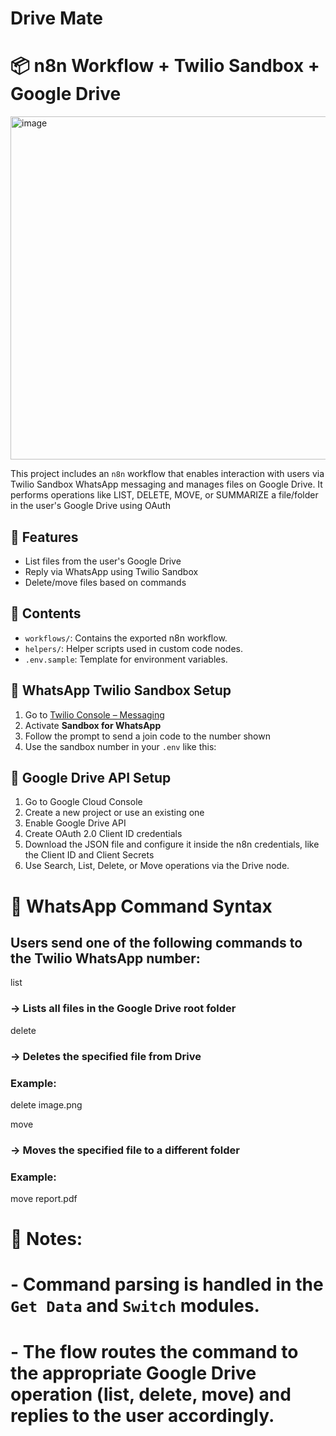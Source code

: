 # Drive Mate
# 📦 n8n Workflow + Twilio Sandbox + Google Drive

<img width="1408" height="549" alt="image" src="https://github.com/user-attachments/assets/b0539ff7-c526-4035-aeea-294c4aa5b740" />


This project includes an `n8n` workflow that enables interaction with users via Twilio Sandbox WhatsApp messaging and manages files on Google Drive. It performs operations like LIST, DELETE, MOVE, or SUMMARIZE a file/folder in the user's Google Drive using OAuth

## 🚀 Features

- List files from the user's Google Drive
- Reply via WhatsApp using Twilio Sandbox
- Delete/move files based on commands

## 📁 Contents

- `workflows/`: Contains the exported n8n workflow.
- `helpers/`: Helper scripts used in custom code nodes.
- `.env.sample`: Template for environment variables.

## 🧪 WhatsApp Twilio Sandbox Setup

1. Go to [Twilio Console – Messaging](https://console.twilio.com/)
2. Activate **Sandbox for WhatsApp**
3. Follow the prompt to send a join code to the number shown
4. Use the sandbox number in your `.env` like this:


## 🔐 Google Drive API Setup

1. Go to Google Cloud Console
2. Create a new project or use an existing one
3. Enable Google Drive API
4. Create OAuth 2.0 Client ID credentials
5. Download the JSON file and configure it inside the n8n credentials, like the Client ID and Client Secrets
6. Use Search, List, Delete, or Move operations via the Drive node.

# 💬 WhatsApp Command Syntax

## Users send one of the following commands to the Twilio WhatsApp number:

list
### → Lists all files in the Google Drive root folder

delete <filename>
### → Deletes the specified file from Drive
### Example:
delete image.png

move <filename>
### → Moves the specified file to a different folder
### Example:
move report.pdf

# 📍 Notes:
# - Command parsing is handled in the `Get Data` and `Switch` modules.
# - The flow routes the command to the appropriate Google Drive operation (list, delete, move) and replies to the user accordingly.
